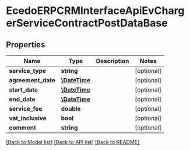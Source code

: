 # EcedoERPCRMInterfaceApiEvChargerServiceContractPostDataBase

## Properties
Name | Type | Description | Notes
------------ | ------------- | ------------- | -------------
**service_type** | **string** |  | [optional] 
**agreement_date** | [**\DateTime**](\DateTime.md) |  | [optional] 
**start_date** | [**\DateTime**](\DateTime.md) |  | [optional] 
**end_date** | [**\DateTime**](\DateTime.md) |  | [optional] 
**service_fee** | **double** |  | [optional] 
**vat_inclusive** | **bool** |  | [optional] 
**comment** | **string** |  | [optional] 

[[Back to Model list]](../README.md#documentation-for-models) [[Back to API list]](../README.md#documentation-for-api-endpoints) [[Back to README]](../README.md)


